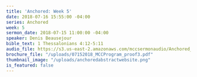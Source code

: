 ```yaml
---
title: 'Anchored: Week 5'
date: 2018-07-16 15:55:00 -04:00
series: Anchored
week: 5
sermon_date: 2018-07-15 11:00:00 -04:00
speaker: Denis Beausejour
bible_text: 1 Thessalonians 4:12-5:11
audio_file: https://s3.us-east-2.amazonaws.com/mccsermonaudio/Anchored_+Week+5.lite.mp3
brochure_file: "/uploads/07152018_MCCProgram_proof3.pdf"
thumbnail_image: "/uploads/anchoredabstractwebsite.png"
is_featured: false
---
```


